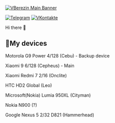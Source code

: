 [![VBerezin Main Banner](./assets/HiPrivBanner.png)](https://vk.com/hiprivsid)

[![Telegram](https://img.shields.io/badge/hiprivsid-Telegram-blue)](https://t.me/hiprivsid)
[![VKontakte](https://img.shields.io/badge/hiprivsid-VKontakte-blue)](https://vk.com/hiprivsid)

Hi there 👋

## 📱My devices

Motorola G9 Power 4/128 (Cebu) - Backup device

Xiaomi 9 6/128 (Cepheus) - Main

Xiaomi Redmi 7 2/16 (Onclite)

HTC HD2 Global (Leo)

Microsoft(Nokia) Lumia 950XL (Cityman)

Nokia N900 (?)

Google Nexus 5 2/32 D821 (Hammerhead)
